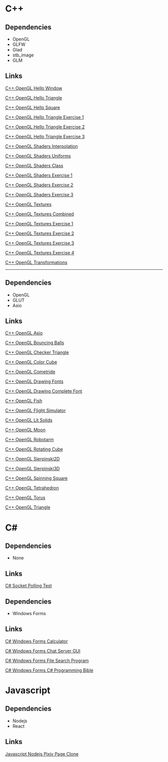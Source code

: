 # C++

## Dependencies
- OpenGL
- GLFW
- Glad
- stb_image
- GLM

## Links

[C++ OpenGL Hello Window](https://github.com/C13H12N4O2/playground/tree/main/C%2B%2B%20OpenGL%20Hello%20Window)

[C++ OpenGL Hello Triangle](https://github.com/C13H12N4O2/playground/tree/main/C%2B%2B%20OpenGL%20Hello%20Triangle)

[C++ OpenGL Hello Square](https://github.com/C13H12N4O2/playground/tree/main/C%2B%2B%20OpenGL%20Hello%20Square)

[C++ OpenGL Hello Triangle Exercise 1](https://github.com/C13H12N4O2/playground/tree/main/C%2B%2B%20OpenGL%20Hello%20Triangle%20Exercise%201)

[C++ OpenGL Hello Triangle Exercise 2](https://github.com/C13H12N4O2/playground/tree/main/C%2B%2B%20OpenGL%20Hello%20Triangle%20Exercise%202)

[C++ OpenGL Hello Triangle Exercise 3](https://github.com/C13H12N4O2/playground/tree/main/C%2B%2B%20OpenGL%20Hello%20Triangle%20Exercise%203)

[C++ OpenGL Shaders Interpolation](https://github.com/C13H12N4O2/playground/tree/main/C%2B%2B%20OpenGL%20Shaders%20Interpolation)

[C++ OpenGL Shaders Uniforms](https://github.com/C13H12N4O2/playground/tree/main/C%2B%2B%20OpenGL%20Shaders%20Uniforms)

[C++ OpenGL Shaders Class](https://github.com/C13H12N4O2/playground/tree/main/C%2B%2B%20OpenGL%20Shaders%20Class)

[C++ OpenGL Shaders Exercise 1](https://github.com/C13H12N4O2/playground/tree/main/C%2B%2B%20OpenGL%20Shaders%20Exercies%201)

[C++ OpenGL Shaders Exercise 2](https://github.com/C13H12N4O2/playground/tree/main/C%2B%2B%20OpenGL%20Shaders%20Exercise%202)

[C++ OpenGL Shaders Exercise 3](https://github.com/C13H12N4O2/playground/tree/main/C%2B%2B%20OpenGL%20Shaders%20Exercise%203)

[C++ OpenGL Textures](https://github.com/C13H12N4O2/playground/tree/main/C%2B%2B%20OpenGL%20Textures)

[C++ OpenGL Textures Combined](https://github.com/C13H12N4O2/playground/tree/main/C%2B%2B%20OpenGL%20Textures%20Combined)

[C++ OpenGL Textures Exercise 1](https://github.com/C13H12N4O2/playground/tree/main/C%2B%2B%20OpenGL%20Textures%20Exercise%201)

[C++ OpenGL Textures Exercise 2](https://github.com/C13H12N4O2/playground/tree/main/C%2B%2B%20OpenGL%20Textures%20Exercies%202)

[C++ OpenGL Textures Exercise 3](https://github.com/C13H12N4O2/playground/tree/main/C%2B%2B%20OpenGL%20Textures%20Exercies%203)

[C++ OpenGL Textures Exercise 4](https://github.com/C13H12N4O2/playground/tree/main/C%2B%2B%20OpenGL%20Textures%20Exercise%204)

[C++ OpenGL Transformations](https://github.com/C13H12N4O2/playground/tree/main/C%2B%2B%20OpenGL%20Transformations)

---

## Dependencies
- OpenGL
- GLUT
- Asio

## Links

[C++ OpenGL Asio](https://github.com/C13H12N4O2/playground/tree/main/C%2B%2B%20OpenGL%20Asio%20Test)

[C++ OpenGL Bouncing Balls](https://github.com/C13H12N4O2/playground/tree/main/C%2B%2B%20OpenGL%20Bouncing%20Balls)

[C++ OpenGL Checker Triangle](https://github.com/C13H12N4O2/playground/tree/main/C%2B%2B%20OpenGL%20Checker%20Triangle)

[C++ OpenGL Color Cube](https://github.com/C13H12N4O2/playground/tree/main/C%2B%2B%20OpenGL%20Color%20Cube)

[C++ OpenGL Cometride](https://github.com/C13H12N4O2/playground/tree/main/C%2B%2B%20OpenGL%20Cometride)

[C++ OpenGL Drawing Fonts](https://github.com/C13H12N4O2/playground/tree/main/C%2B%2B%20OpenGL%20Drawing%20Fonts)

[C++ OpenGL Drawing Complete Font](https://github.com/C13H12N4O2/playground/tree/main/C%2B%2B%20OpenGL%20Drawing%20a%20Complete%20Font)

[C++ OpenGL Fish](https://github.com/C13H12N4O2/playground/tree/main/C%2B%2B%20OpenGL%20Fish)

[C++ OpenGL Flight Simulator](https://github.com/C13H12N4O2/playground/tree/main/C%2B%2B%20OpenGL%20Flight%20Simulator)

[C++ OpenGL Lit Solids](https://github.com/C13H12N4O2/playground/tree/main/C%2B%2B%20OpenGL%20Lit%20Solids)

[C++ OpenGL Moon](https://github.com/C13H12N4O2/playground/tree/main/C%2B%2B%20OpenGL%20Moon)

[C++ OpenGL Robotarm](https://github.com/C13H12N4O2/playground/tree/main/C%2B%2B%20OpenGL%20Robotarm)

[C++ OpenGL Rotating Cube](https://github.com/C13H12N4O2/playground/tree/main/C%2B%2B%20OpenGL%20Rotating%20Cube)

[C++ OpenGL Sierpinski2D](https://github.com/C13H12N4O2/playground/tree/main/C%2B%2B%20OpenGL%20Sierpinski2D)

[C++ OpenGL Sierpinski3D](https://github.com/C13H12N4O2/playground/tree/main/C%2B%2B%20OpenGL%20Sierpinski3D)

[C++ OpenGL Spinning Square](https://github.com/C13H12N4O2/playground/tree/main/C%2B%2B%20OpenGL%20Spinning%20Square)

[C++ OpenGL Tetrahedron](https://github.com/C13H12N4O2/playground/tree/main/C%2B%2B%20OpenGL%20Tetrahedron)

[C++ OpenGL Torus](https://github.com/C13H12N4O2/playground/tree/main/C%2B%2B%20OpenGL%20Torus)

[C++ OpenGL Triangle](https://github.com/C13H12N4O2/playground/tree/main/C%2B%2B%20OpenGL%20Triangle)


# C#

## Dependencies
- None

## Links

[C# Socket Polling Test](https://github.com/C13H12N4O2/playground/tree/main/C%23%20Socket%20Polling%20Test)

## Dependencies
- Windows Forms

## Links

[C# Windows Forms Calculator](https://github.com/C13H12N4O2/playground/tree/main/C%23%20Calculator)

[C# Windows Forms Chat Server GUI](https://github.com/C13H12N4O2/playground/tree/main/C%23%20Chat%20Server%20GUI)

[C# Windows Forms File Search Program](https://github.com/C13H12N4O2/playground/tree/main/C%23%20File%20Search%20Program)

[C# Windows Forms C# Programming Bible](https://github.com/C13H12N4O2/playground/tree/main/C%23%20Programming%20Bible)


# Javascript

## Dependencies
- Nodejs
- React

## Links

[Javascript Nodejs Pixiv Page Clone](https://github.com/C13H12N4O2/playground/tree/main/NodeJS%20Pixiv%20Page%20Clone)

